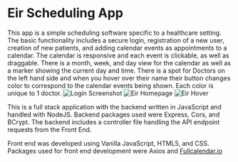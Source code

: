 # Eir Scheduling App
This app is a simple scheduling software specific to a healthcare setting. The basic functionality includes a secure login, registration of a new user, creation of new patients, and adding calendar events as appointments to a calendar. The calendar is responsive and each event is clickable, as well as draggable. There is a month, week, and day view for the calendar as well as a marker showing the current day and time. There is a spot for Doctors on the left hand side and when you hover over their name their button changes color to correspond to the calendar events being shown. Each color is unique to 1 doctor.
![Login Screenshot](https://github.com/natemitch11/images/blob/81c430d11a8aab3183791babe6da51373abc2786/Eir%20Screenshots/eir%20login%20screenshot.png)
![Eir Homepage](https://github.com/natemitch11/images/blob/81c430d11a8aab3183791babe6da51373abc2786/Eir%20Screenshots/eir%20homepage.png)
![Eir Hover](https://github.com/natemitch11/images/blob/81c430d11a8aab3183791babe6da51373abc2786/Eir%20Screenshots/eir%20doctor%20hover.png)

This is a full stack application with the backend written in JavaScript and handled with NodeJS. Backend packages used were Express, Cors, and BCrypt. The backend includes a controller file handling the API endpoint requests from the Front End.

Front end was developed using Vanilla JavaScript, HTML5, and CSS. Packages used for front end development were Axios and [Fullcalendar.io](https://fullcalendar.io)
